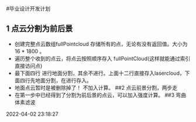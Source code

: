 #毕业设计开发计划
## 1 点云分割为前后景
- 创建完整点云数组fullPointcloud 存储所有的点，无论有没有返回值。大小为16 * 1800 。
- 遍历整个收到的点云，将点云按照顺序存入 fullPointCloud(这样就能通过索引直接访问点)
- 最下面四行 进行地面分割，其余不进行。上面十二行直接存入lasercloud，下面四行先地面分割，在进行存入。
- 地面点云暂时是被删除掉了！ 不加入计算。
##2 点云前景分割，两步走
- 在第一步中已经得到了分割为前后景的点云，可以加入强度计算。
##3 弯曲体素滤波

2022-04-02 23:18:27